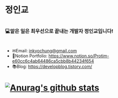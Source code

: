 # 정인교
#
### 💻맡은 일은 최우선으로 끝내는 개발자 정인교입니다!
#
#
- ✉Email: inkyochung@gmail.com
- 📝Notion Portfolio: https://www.notion.so/Protim-e60cc6c4ab64486ca5cbb8b44234f654
- 📚Blog: https://developblog.tistory.com/
#
#
# [![Anurag's github stats](https://github-readme-stats.vercel.app/api?username=ingyocode)](https://github.com/ingyocode/github-readme-stats)



